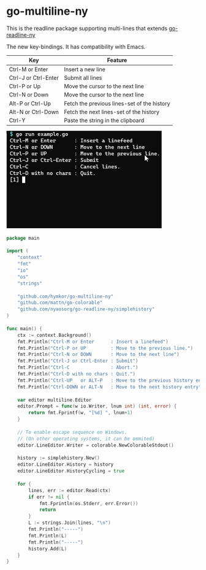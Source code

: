 go-multiline-ny
===============

This is the readline package supporting multi-lines that extends [go-readline-ny]

The new key-bindings. It has compatibility with Emacs.

| Key | Feature
|-----|---------
| Ctrl-M or Enter | Insert a new line
| Ctrl-J or Ctrl-Enter | Submit all lines
| Ctrl-P or Up | Move the cursor to the next line
| Ctrl-N or Down | Move the cursor to the next line
| Alt-P or Ctrl-Up | Fetch the previous lines-set of the history
| Alt-N or Ctrl-Down | Fetch the next lines-set of the history
| Ctrl-Y | Paste the string in the clipboard

[go-readline-ny]: https://github.com/nyaosorg/go-readline-ny

![image](./demo.gif)

```example.go
package main

import (
    "context"
    "fmt"
    "io"
    "os"
    "strings"

    "github.com/hymkor/go-multiline-ny"
    "github.com/mattn/go-colorable"
    "github.com/nyaosorg/go-readline-ny/simplehistory"
)

func main() {
    ctx := context.Background()
    fmt.Println("Ctrl-M or Enter      : Insert a linefeed")
    fmt.Println("Ctrl-P or UP         : Move to the previous line.")
    fmt.Println("Ctrl-N or DOWN       : Move to the next line")
    fmt.Println("Ctrl-J or Ctrl-Enter : Submit")
    fmt.Println("Ctrl-C               : Abort.")
    fmt.Println("Ctrl-D with no chars : Quit.")
    fmt.Println("Ctrl-UP   or ALT-P   : Move to the previous history entry")
    fmt.Println("Ctrl-DOWN or ALT-N   : Move to the next history entry")

    var editor multiline.Editor
    editor.Prompt = func(w io.Writer, lnum int) (int, error) {
        return fmt.Fprintf(w, "[%d] ", lnum+1)
    }

    // To enable escape sequence on Windows.
    // (On other operating systems, it can be ommited)
    editor.LineEditor.Writer = colorable.NewColorableStdout()

    history := simplehistory.New()
    editor.LineEditor.History = history
    editor.LineEditor.HistoryCycling = true

    for {
        lines, err := editor.Read(ctx)
        if err != nil {
            fmt.Fprintln(os.Stderr, err.Error())
            return
        }
        L := strings.Join(lines, "\n")
        fmt.Println("-----")
        fmt.Println(L)
        fmt.Println("-----")
        history.Add(L)
    }
}
```
